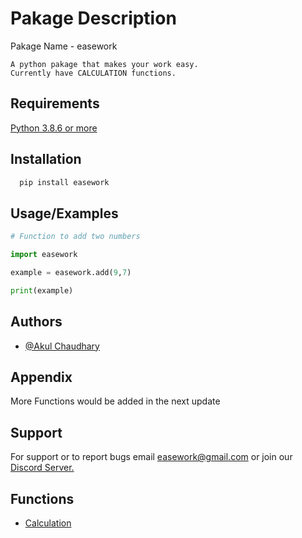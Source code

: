 
# Pakage Description

Pakage Name - easework 
   
```
A python pakage that makes your work easy.
Currently have CALCULATION functions.
```



        


## Requirements

[Python 3.8.6 or more](https://www.python.org/)


## Installation



```bash
  pip install easework
```
    
## Usage/Examples

```python
# Function to add two numbers 

import easework

example = easework.add(9,7)

print(example)
```


## Authors

- [@Akul Chaudhary](https://github.com/akulchaudhary07)


## Appendix

More Functions would be added in the next update


## Support

For support or to report bugs  email easework@gmail.com or join our [Discord Server.](https://discord.gg/HkXUkGueCd)

## Functions 

- [Calculation](https://github.com/akulchaudhary07/easework-/blob/main/Calculation%20Functions)
